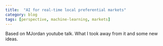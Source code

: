 ```yaml
---
title:  "AI for real-time local preferential markets"
category: blog
tags: [perspective, machine-learning, markets]
---
```

Based on MJordan youtube talk.
What I took away from it and some new ideas.
